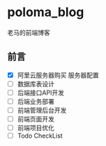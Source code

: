# poloma_blog
老马的前端博客

## 前言
* [x] 阿里云服务器购买 服务器配置
* [ ] 数据库表设计
* [ ] 后端接口API开发
* [ ] 后端业务部署
* [ ] 前端管理后台开发
* [ ] 前端页面开发
* [ ] 前端项目优化
* [ ] Todo CheckList